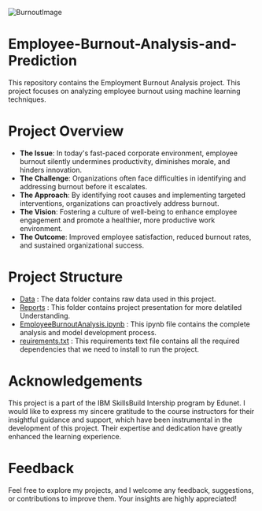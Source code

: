 ![BurnoutImage](https://articleimg.lorman.com/blog/68_Identifying%20Employee%20Burnout.png)

# Employee-Burnout-Analysis-and-Prediction
This repository contains the Employment Burnout Analysis project. This project focuses on analyzing employee burnout using machine learning techniques.

# Project Overview
*  **The Issue**: In today's fast-paced corporate environment, employee burnout silently undermines productivity, diminishes morale, and hinders innovation.
*  **The Challenge**: Organizations often face difficulties in identifying and addressing burnout before it escalates.
*  **The Approach**: By identifying root causes and implementing targeted interventions, organizations can proactively address burnout.
*  **The Vision**: Fostering a culture of well-being to enhance employee engagement and promote a healthier, more productive work environment.
*  **The Outcome**: Improved employee satisfaction, reduced burnout rates, and sustained organizational success.

# Project Structure
* [Data](./Data) :  The data folder contains raw data used in this project.
* [Reports](./Report) :  This folder contains project presentation for more delatiled Understanding.
* [EmployeeBurnoutAnalysis.ipynb](./EmployeeBurnoutAnalysis.ipynb) : This ipynb file contains the complete analysis and model development process.
* [reuirements.txt](./requirements.txt) : This requirements text file contains all the required dependencies that we need to install to run the project.

# Acknowledgements
This project is a part of the IBM SkillsBuild Intership program by Edunet. I would like to express my sincere gratitude to the course instructors for their insightful guidance and support, which have been instrumental in the development of this project. Their expertise and dedication have greatly enhanced the learning experience.
# Feedback
Feel free to explore my projects, and I welcome any feedback, suggestions, or contributions to improve them. Your insights are highly appreciated!

